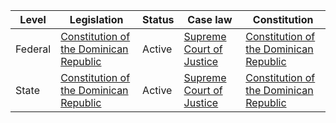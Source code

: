 | Level | Legislation | Status | Case law | Constitution |
|---|---|---|---|---|
| Federal | [Constitution of the Dominican Republic](https://www.presidencia.gob.do/documentos/constitucion-de-la-republica-dominicana.pdf) | Active | [Supreme Court of Justice](https://www.supremo.gob.do/) | [Constitution of the Dominican Republic](https://www.presidencia.gob.do/documentos/constitucion-de-la-republica-dominicana.pdf) |
| State | [Constitution of the Dominican Republic](https://www.presidencia.gob.do/documentos/constitucion-de-la-republica-dominicana.pdf) | Active | [Supreme Court of Justice](https://www.supremo.gob.do/) | [Constitution of the Dominican Republic](https://www.presidencia.gob.do/documentos/constitucion-de-la-republica-dominicana.pdf) |